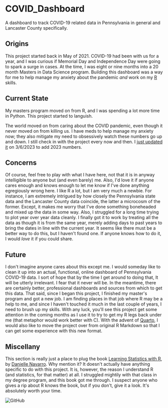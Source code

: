 # COVID_Dashboard

A dashboard to track COVID-19 related data in Pennsylvania in general and Lancaster County specifically.

## Origins

This project started back in May of 2021. COVID-19 had been with us for a year, and I was curious if Memorial Day and Independence Day were going to spark a surge in cases.
At the time, I was eight or nine months into a 20 month Masters in Data Science program. Building this dashboard was a way for me to help manage my anxiety about the pandemic *and* work on my [R](https://cran.r-project.org/) skills.

## Current State

My masters program moved on from R, and I was spending a lot more time in Python. This project started to languish.

The world moved on from caring about the COVID pandemic, even though it never moved on from killing us. I have meds to help manage my anxiety now; they also mitigate my need to obsessively watch these numbers go up and down. I still check in with the project every now and then. I [just updated it](https://github.com/TRezendes/COVID_Dashboard/commit/4e33564e89b0d222ecad32f4687baccc6c597121) on 3/6/2023 to add 2023 numbers.

## Concerns

Of course, feel free to play with what I have here, not that it is in anyway intelligible to anyone but (and even barely) me. Also, I'd love it if anyone cares enough and knows enough to let me know if I've done anything egregiously wrong here. I like R a lot, but I am very much a newbie. For instance, I am extremely intrigued by how closely the Pennsylvania state data and the Lancaster County data coincide, the latter a microcosm of the former. Except, it makes me worry that I've done something boneheaded and mixed up the data in some way. Also, I struggled for a long time trying to plot year over year data cleanly. I finally got it to work by treating all the data as though it is from the same year, merely adding days to past years to bring the dates in line with the current year. It seems like there must be a better way to do this, but I haven't found one. If anyone knows how to do it, I would *love* it if you could share.

## Future

I don't imagine anyone cares about this except me. I would someday like to clean it up into an actual, functional, online dashboard of Pennsylvania COVID-19 data. I sort of hope that by the time I get around to doing that, It will be utterly irrelevant. I fear that it never will be. In the meantime, there are certainly better, professional dashboards and sources from which to get this data. That said, since I began this project, I finished my master's program and got a new job. I am finding places in that job where R may be a help to me, and since I haven't touched it much in the last couple of years, I need to brush up my skills. With any luck, you'll see this project get some attention in the coming months as I use it to try to get my R legs back under me (that metaphor would work better with C). With the advent of [Quarto](https://quarto.org/), I would also like to move the project over from original R Markdown so that I can get some experience with this new format.

## Miscellany

This section is really just a place to plug the book [Learning Statistics with R](https://github.com/djnavarro/rbook), by [Danielle Navarro](https://github.com/djnavarro). Why mention it? It doesn't actually have anything specific to do with this project. It is, however, the reason I understand R (and statistics, for that matter) at all. I struggled mightily with that class in my degree program, and this book got me through. I suspect anyone who gives a rip about R knows the book, but if you don't, give it a look. It's absolutely worth your time.


![GitHub](https://img.shields.io/github/license/trezendes/COVID_Dashboard?color=%238C4799)
